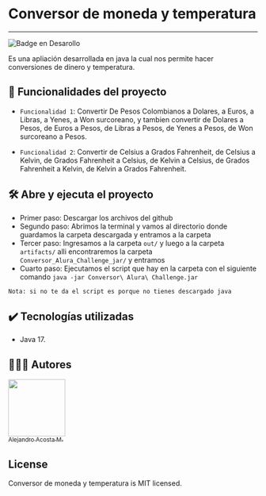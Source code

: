 # Conversor de moneda y temperatura

<hr/>

![Badge en Desarollo](https://img.shields.io/badge/STATUS-FINALIZADO-green)

Es una apliación desarrollada en java la cual nos permite hacer conversiones de dinero y temperatura.

## 🔨 Funcionalidades del proyecto

- `Funcionalidad 1`: Convertir De Pesos Colombianos a Dolares, a Euros, a Libras, a Yenes, a Won surcoreano,
y tambien convertir de Dolares a Pesos, de Euros a Pesos,
de Libras a Pesos, de Yenes a Pesos, de Won surcoreano a Pesos.


- `Funcionalidad 2`: Convertir de Celsius a Grados Fahrenheit, de Celsius a Kelvin,
de Grados Fahrenheit a Celsius, de Kelvin a Celsius,
de Grados Fahrenheit a Kelvin, de Kelvin a Grados Fahrenheit.

## 🛠️ Abre y ejecuta el proyecto

- Primer paso: Descargar los archivos del github
- Segundo paso: Abrimos la terminal y vamos al directorio donde guardamos la carpeta descargada y entramos a la carpeta 
- Tercer paso: Ingresamos a la carpeta `out/` y luego a la carpeta `artifacts/` alli encontraremos la carpeta `Conversor_Alura_Challenge_jar/` y entramos
- Cuarto paso: Ejecutamos el script que hay en la carpeta con el siguiente comando `java -jar Conversor\ Alura\ Challenge.jar`

`Nota: si no te da el script es porque no tienes descargado java`

## ✔️ Tecnologías utilizadas

- Java 17.

## 👨🏻‍💻 Autores
[<img src="https://avatars.githubusercontent.com/u/95255496?v=4" width=115><br><sub>Alejandro Acosta M.</sub>](https://github.com/cszcszczs)

## License

Conversor de moneda y temperatura is MIT licensed.
